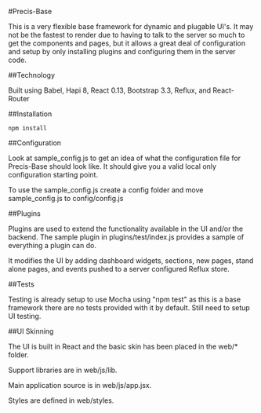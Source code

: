 #Precis-Base

This is a very flexible base framework for dynamic and plugable UI's.  It may
not be the fastest to render due to having to talk to the server so much to
get the components and pages, but it allows a great deal of configuration
and setup by only installing plugins and configuring them in the server code.

##Technology

Built using Babel, Hapi 8, React 0.13, Bootstrap 3.3, Reflux, and React-Router

##Installation

```
npm install
```

##Configuration

Look at sample_config.js to get an idea of what the configuration file for Precis-Base should look like.  It should give you a valid local only configuration starting point.

To use the sample_config.js create a config folder and move sample_config.js to config/config.js

##Plugins

Plugins are used to extend the functionality available in the UI and/or the backend.  The sample plugin in plugins/test/index.js provides a sample of everything a plugin can do.

It modifies the UI by adding dashboard widgets, sections, new pages, stand alone pages, and events pushed to a server configured Reflux store.

##Tests

Testing is already setup to use Mocha using "npm test" as this is a base framework there are no tests provided with it by default.  Still need to setup UI testing.

##UI Skinning

The UI is built in React and the basic skin has been placed in the web/* folder.

Support libraries are in web/js/lib.

Main application source is in web/js/app.jsx.

Styles are defined in web/styles.
